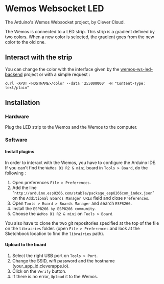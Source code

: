 # Wemos Websocket LED

The Arduino's Wemos Websocket project, by Clever Cloud.

The Wemos is connected to a LED strip. This strip is a gradient defined by two colors. When a new color is selected, the gradient goes from the new color to the old one.

## Interact with the strip

You can change the color with the interface given by the [wemos-ws-led-backend](https://github.com/CleverCloud/wemos-ws-led-backend) project or with a simple request :

`curl -XPUT <HOSTNAME>/color --data '255000000' -H "Content-Type: text/plain"`

## Installation

### Hardware

Plug the LED strip to the Wemos and the Wemos to the computer.

### Software

#### Install plugins

In order to interact with the Wemos, you have to configure the Arduino IDE. If you can't find the `WeMos D1 R2 & mini` board in `Tools > Board`, do the following :

1. Open preferences `File > Preferences`.
2. Add the line "`http://arduino.esp8266.com/stable/package_esp8266com_index.json`" on the `Additional Boards Manager URLs` field and close `Preferences`.
3. Open `Tools > Board > Boards Manager` and search `ESP8266`.
4. Install the `ESP8266 by ESP8266 community`.
5. Choose the `WeMos D1 R2 & mini` on `Tools > Board`.

You also have to clone the two git repositories specified at the top of the file on the `librairies` folder. (open `File > Preferences` and look at the Sketchbook location to find the `librairies` path).

#### Upload to the board

1. Select the right USB port on `Tools > Port`.
2. Change the SSID, wifi password and the hostname (your_app_id.cleverapps.io).
3. Click on the `Verify` button.
4. If there is no error, `Upload` it to the Wemos.